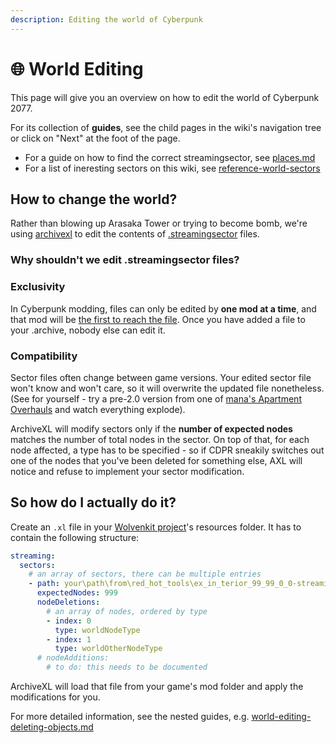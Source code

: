 ```yaml
---
description: Editing the world of Cyberpunk
---
```


# 🌐 World Editing

This page will give you an overview on how to edit the world of Cyberpunk 2077. &#x20;

For its collection of **guides**, see the child pages in the wiki's navigation tree or click on "Next" at the foot of the page.

* For a guide on how to find the correct streamingsector, see [places.md](../../references-lists-and-overviews/reference-world-sectors/places.md "mention")
* For a list of ineresting sectors on this wiki, see [reference-world-sectors](../../references-lists-and-overviews/reference-world-sectors/ "mention")

## How to change the world?

Rather than blowing up Arasaka Tower or trying to become bomb, we're using [archivexl](../../core-mods-explained/archivexl/ "mention") to edit the contents of [.streamingsector](../../files-and-what-they-do/the-whole-world-.streamingsector.md) files.&#x20;

### Why shouldn't we edit .streamingsector files?

### Exclusivity&#x20;

In Cyberpunk modding, files can only be edited by **one mod at a time**, and that mod will be [the first to reach the file](https://app.gitbook.com/s/-MP\_ozZVx2gRZUPXkd4r/wolvenkit-app/usage/wolvenkit-projects#project-naming-and-mod-load-order). Once you have added a file to your .archive, nobody else can edit it.

### Compatibility

Sector files often change between game versions. Your edited sector file won't know and won't care, so it will overwrite the updated file nonetheless. (See for yourself - try a pre-2.0 version from one of [mana's Apartment Overhauls](https://www.nexusmods.com/users/1630319?tab=user+files) and watch everything explode).

ArchiveXL will modify sectors only if the **number of expected nodes** matches the number of total nodes in the sector. On top of that, for each node affected, a type has to be specified - so if CDPR sneakily switches out one of the nodes that you've been deleted for something else, AXL will notice and refuse to implement your sector modification.

## So how do I actually do it?

Create an `.xl` file in your [Wolvenkit project](https://app.gitbook.com/s/-MP\_ozZVx2gRZUPXkd4r/wolvenkit-app/usage/wolvenkit-projects)'s resources folder. It has to contain the following structure:

```yaml
streaming:
  sectors:
    # an array of sectors, there can be multiple entries
    - path: your\path\from\red_hot_tools\ex_in_terior_99_99_0_0-streamingsector
      expectedNodes: 999
      nodeDeletions:
        # an array of nodes, ordered by type
        - index: 0
          type: worldNodeType
        - index: 1
          type: worldOtherNodeType
      # nodeAdditions:
        # to do: this needs to be documented
```

ArchiveXL will load that file from your game's mod folder and apply the modifications for you.

For more detailed information, see the nested guides, e.g. [world-editing-deleting-objects.md](world-editing-deleting-objects.md "mention")
